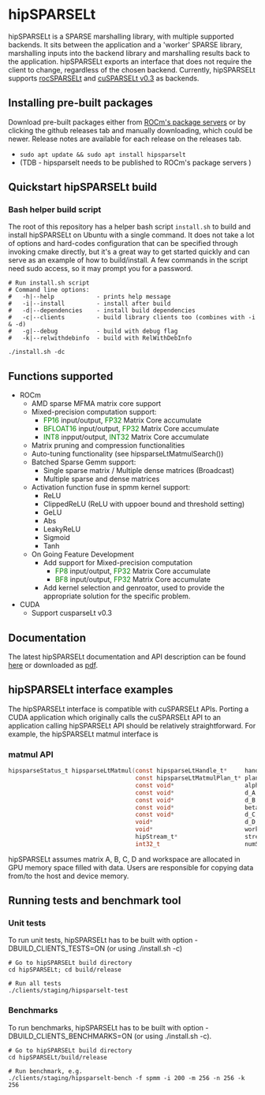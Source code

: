 # hipSPARSELt
hipSPARSELt is a SPARSE marshalling library, with multiple supported backends. It sits between the application and a 'worker' SPARSE library, marshalling inputs into the backend library and marshalling results back to the application. hipSPARSELt exports an interface that does not require the client to change, regardless of the chosen backend. Currently, hipSPARSELt supports [rocSPARSELt](library/src/hcc_detial/rocsparselt) and [cuSPARSELt v0.3](https://docs.nvidia.com/cuda/cusparselt) as backends.

## Installing pre-built packages
Download pre-built packages either from [ROCm's package servers](https://rocm.github.io/install.html#installing-from-amd-rocm-repositories) or by clicking the github releases tab and manually downloading, which could be newer. Release notes are available for each release on the releases tab.
* `sudo apt update && sudo apt install hipsparselt`
* (TDB - hipsparselt needs to be published to ROCm's package servers )

## Quickstart hipSPARSELt build

### Bash helper build script
The root of this repository has a helper bash script `install.sh` to build and install hipSPARSELt on Ubuntu with a single command.  It does not take a lot of options and hard-codes configuration that can be specified through invoking cmake directly, but it's a great way to get started quickly and can serve as an example of how to build/install. A few commands in the script need sudo access, so it may prompt you for a password.
```
# Run install.sh script
# Command line options:
#   -h|--help            - prints help message
#   -i|--install         - install after build
#   -d|--dependencies    - install build dependencies
#   -c|--clients         - build library clients too (combines with -i & -d)
#   -g|--debug           - build with debug flag
#   -k|--relwithdebinfo  - build with RelWithDebInfo

./install.sh -dc
```
## Functions supported
- ROCm
   - AMD sparse MFMA matrix core support
   - Mixed-precision computation support:
     - <span style="color:green">FP16</span> input/output, <span style="color:green">FP32</span> Matrix Core accumulate
     - <span style="color:green">BFLOAT16</span> input/output, <span style="color:green">FP32</span> Matrix Core accumulate
     - <span style="color:green">INT8</span> inpput/output, <span style="color:green">INT32</span> Matrix Core accumulate
   - Matrix pruning and compression functionalities
   - Auto-tuning functionality (see hipsparseLtMatmulSearch())
   - Batched Sparse Gemm support:
     - Single sparse matrix / Multiple dense matrices (Broadcast)
     - Multiple sparse and dense matrices
   - Activation function fuse in spmm kernel support:
     - ReLU
     - ClippedReLU (ReLU with uppoer bound and threshold setting)
     - GeLU
     - Abs
     - LeakyReLU
     - Sigmoid
     - Tanh
   - On Going Feature Development
     - Add support for Mixed-precision computation
       - <span style="color:green">FP8</span> input/output, <span style="color:green">FP32</span> Matrix Core accumulate
       - <span style="color:green">BF8</span> input/output, <span style="color:green">FP32</span> Matrix Core accumulate
     - Add kernel selection and genroator, used to provide the appropriate solution for the specific problem.
- CUDA
  - Support cusparseLt v0.3

## Documentation
The latest hipSPARSELt documentation and API description can be found [here](doc/hipSPARSELt_api.docx) or downloaded as [pdf](doc/hipSPARSELt_api.pdf).

## hipSPARSELt interface examples
The hipSPARSELt interface is compatible with cuSPARSELt APIs. Porting a CUDA application which originally calls the cuSPARSELt API to an application calling hipSPARSELt API should be relatively straightforward. For example, the hipSPARSELt matmul interface is


### matmul API

```c
hipsparseStatus_t hipsparseLtMatmul(const hipsparseLtHandle_t*     handle,
                                    const hipsparseLtMatmulPlan_t* plan,
                                    const void*                    alpha,
                                    const void*                    d_A,
                                    const void*                    d_B,
                                    const void*                    beta,
                                    const void*                    d_C,
                                    void*                          d_D,
                                    void*                          workspace,
                                    hipStream_t*                   streams,
                                    int32_t                        numStreams);

```

hipSPARSELt assumes matrix A, B, C, D and workspace are allocated in GPU memory space filled with data. Users are responsible for copying data from/to the host and device memory.

## Running tests and benchmark tool
### Unit tests
To run unit tests, hipSPARSELt has to be built with option -DBUILD_CLIENTS_TESTS=ON (or using ./install.sh -c)
```
# Go to hipSPARSELt build directory
cd hipSPARSELt; cd build/release

# Run all tests
./clients/staging/hipsparselt-test
```

### Benchmarks
To run benchmarks, hipSPARSELt has to be built with option -DBUILD_CLIENTS_BENCHMARKS=ON (or using ./install.sh -c).
```
# Go to hipSPARSELt build directory
cd hipSPARSELt/build/release

# Run benchmark, e.g.
./clients/staging/hipsparselt-bench -f spmm -i 200 -m 256 -n 256 -k 256
